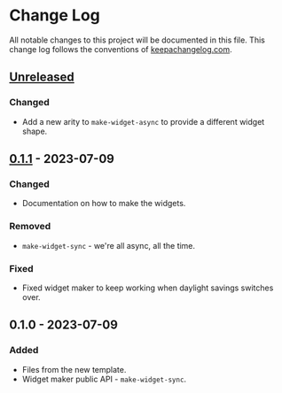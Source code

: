 # Change Log
All notable changes to this project will be documented in this file. This change log follows the conventions of [keepachangelog.com](http://keepachangelog.com/).

## [Unreleased]
### Changed
- Add a new arity to `make-widget-async` to provide a different widget shape.

## [0.1.1] - 2023-07-09
### Changed
- Documentation on how to make the widgets.

### Removed
- `make-widget-sync` - we're all async, all the time.

### Fixed
- Fixed widget maker to keep working when daylight savings switches over.

## 0.1.0 - 2023-07-09
### Added
- Files from the new template.
- Widget maker public API - `make-widget-sync`.

[Unreleased]: https://sourcehost.site/your-name/day14-bitmask/compare/0.1.1...HEAD
[0.1.1]: https://sourcehost.site/your-name/day14-bitmask/compare/0.1.0...0.1.1

